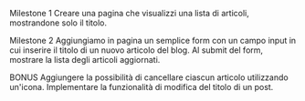 Milestone 1
Creare una pagina che visualizzi una lista di articoli, mostrandone solo il titolo.

Milestone 2 
Aggiungiamo in pagina un semplice form con un campo input in cui inserire il titolo di un nuovo articolo del blog. Al submit del form, mostrare la lista degli articoli aggiornati.

BONUS
Aggiungere la possibilità di cancellare ciascun articolo utilizzando un'icona.
Implementare la funzionalità di modifica del titolo di un post.